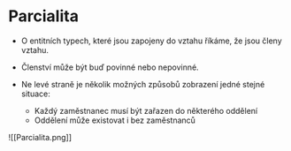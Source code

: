 # Parcialita

- O entitních typech, které jsou zapojeny do vztahu říkáme, že jsou členy vztahu.

- Členství může být buď povinné nebo nepovinné.

- Ne levé straně je několik možných způsobů zobrazení jedné stejné situace:
	- Každý zaměstnanec musí být zařazen do některého oddělení
	- Oddělení může existovat i bez zaměstnanců
	
![[Parcialita.png]]